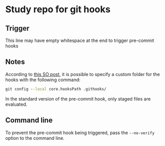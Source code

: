 # Study repo for git hooks

## Trigger

This line may have empty whitespace at the end to trigger pre-commit hooks  

## Notes

According to [this SO post](https://stackoverflow.com/a/54281447/2193151), it is possible to specify a custom folder for the hooks with the following command:

``` cmd
git config --local core.hooksPath .githooks/
```

In the standard version of the pre-commit hook, only staged files are evaluated.

## Command line

To prevent the pre-commit hook being triggered, pass the `--no-verify` option to the command line.
